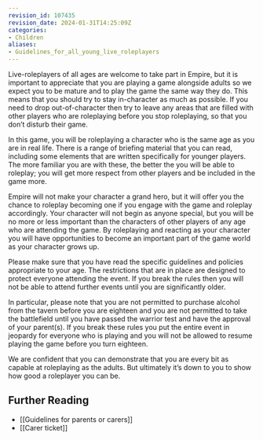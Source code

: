 ```yaml
---
revision_id: 107435
revision_date: 2024-01-31T14:25:09Z
categories:
- Children
aliases:
- Guidelines_for_all_young_live_roleplayers
---
```



Live-roleplayers of all ages are welcome to take part in Empire, but it is important to appreciate that you are playing a game alongside adults so we expect you to be mature and to play the game the same way they do. This means that you should try to stay in-character as much as possible. If you need to drop out-of-character then try to leave any areas that are filled with other players who are roleplaying before you stop roleplaying, so that you don’t disturb their game.

In this game, you will be roleplaying a character who is the same age as you are in real life. There is a range of briefing material that you can read, including some elements that are written specifically for younger players. The more familiar you are with these, the better the you will be able to roleplay; you will get more respect from other players and be included in the game more.

Empire will not make your character a grand hero, but it will offer you the chance to roleplay becoming one if you engage with the game and roleplay accordingly. Your character will not begin as anyone special, but you will be no more or less important than the characters of other players of any age who are attending the game. By roleplaying and reacting as your character you will have opportunities to become an important part of the game world as your character grows up.

Please make sure that you have read the specific guidelines and policies appropriate to your age. The restrictions that are in place are designed to protect everyone attending the event. If you break the rules then you will not be able to attend further events until you are significantly older.

In particular, please note that you are not permitted to purchase alcohol from the tavern before you are eighteen and you are not permitted to take the battlefield until you have passed the warrior test and have the approval of your parent(s). If you break these rules you put the entire event in jeopardy for everyone who is playing and you will not be allowed to resume playing the game before you turn eighteen.

We are confident that you can demonstrate that you are every bit as capable at roleplaying as the adults. But ultimately it’s down to you to show how good a roleplayer you can be.
## Further Reading
* [[Guidelines for parents or carers]]
* [[Carer ticket]]
